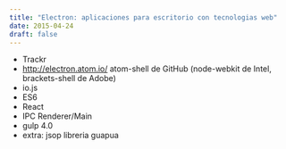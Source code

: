 ```yaml
---
title: "Electron: aplicaciones para escritorio con tecnologias web"
date: 2015-04-24
draft: false
---
```


- Trackr
- http://electron.atom.io/ atom-shell de GitHub (node-webkit de Intel, brackets-shell de Adobe)
- io.js
- ES6
- React
- IPC Renderer/Main
- gulp 4.0
- extra: jsop libreria guapua
